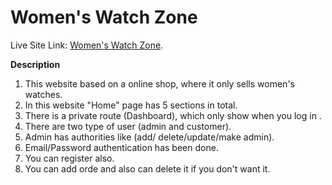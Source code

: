 # Women's Watch Zone

Live Site Link: [Women's Watch Zone](https://watch-shop-95f62.web.app/).

**Description**

1. This website based on a online shop, where it only sells women's watches.
2. In this website "Home" page has 5 sections in total.
3. There is a private route (Dashboard), which only show when you log in .
4. There are two type of user (admin and customer).
5. Admin has authorities like (add/ delete/update/make admin).
4. Email/Password authentication has been done.
5. You can register also.
6. You can add orde and also can delete it if you don't want it.
